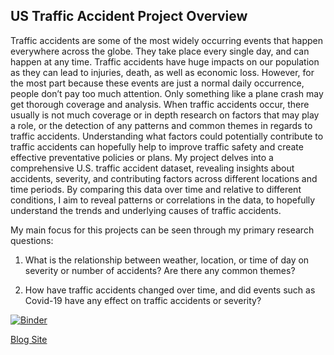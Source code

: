 ## US Traffic Accident Project Overview
Traffic accidents are some of the most widely occurring events that happen everywhere across the globe. They take place every single day, and can happen at any time. Traffic accidents have huge impacts on our population as they can lead to injuries, death, as well as economic loss.
However, for the most part because these events are just a normal daily occurrence, people don’t pay too much attention. Only something like a plane crash may get thorough coverage and analysis. When traffic accidents occur, there usually is not much coverage or in depth research on factors that may play a role, or the detection of any patterns and common themes in regards to traffic accidents. Understanding what factors could potentially contribute to traffic accidents can hopefully help to improve traffic safety and create effective preventative policies or plans. My project delves into a comprehensive U.S. traffic accident dataset, revealing insights about accidents, severity, and contributing factors across different locations and time periods. By comparing this data over time and relative to different conditions, I aim to reveal patterns or correlations in the data, to hopefully understand the trends and underlying causes of traffic accidents.

My main focus for this projects can be seen through my primary research questions: 

1) What is the relationship between weather, location, or time of day on severity or number of accidents? Are there any common themes?

2) How have traffic accidents changed over time, and did events such as Covid-19 have any effect on traffic accidents or severity?


[![Binder](https://mybinder.org/badge_logo.svg)](https://mybinder.org/v2/gh/sachigill/dhfinalproject/HEAD)

[Blog Site](https://sachigill.github.io/dhblog/posts/final_proj.html)